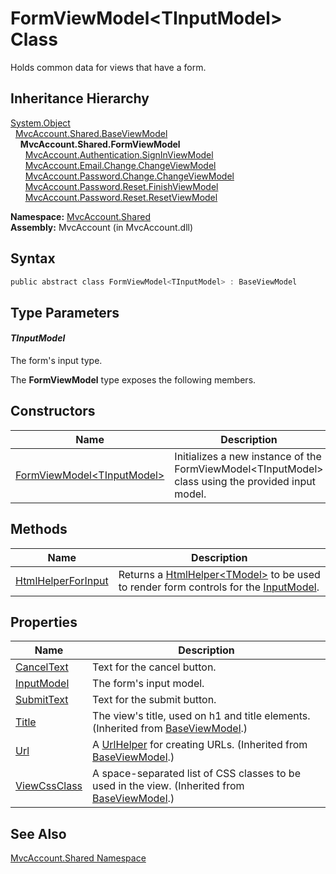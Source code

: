 FormViewModel&lt;TInputModel> Class
===================================
Holds common data for views that have a form.


Inheritance Hierarchy
---------------------
[System.Object][1]  
  [MvcAccount.Shared.BaseViewModel][2]  
    **MvcAccount.Shared.FormViewModel<TInputModel>**  
      [MvcAccount.Authentication.SignInViewModel][3]  
      [MvcAccount.Email.Change.ChangeViewModel][4]  
      [MvcAccount.Password.Change.ChangeViewModel][5]  
      [MvcAccount.Password.Reset.FinishViewModel][6]  
      [MvcAccount.Password.Reset.ResetViewModel][7]  

**Namespace:** [MvcAccount.Shared][8]  
**Assembly:** MvcAccount (in MvcAccount.dll)

Syntax
------

```csharp
public abstract class FormViewModel<TInputModel> : BaseViewModel
```


Type Parameters
---------------

#### *TInputModel*
The form's input type.

The **FormViewModel<TInputModel>** type exposes the following members.


Constructors
------------

Name                               | Description                                                                                           
---------------------------------- | ----------------------------------------------------------------------------------------------------- 
[FormViewModel&lt;TInputModel>][9] | Initializes a new instance of the FormViewModel&lt;TInputModel> class using the provided input model. 


Methods
-------

Name                     | Description                                                                                        
------------------------ | -------------------------------------------------------------------------------------------------- 
[HtmlHelperForInput][10] | Returns a [HtmlHelper&lt;TModel>][11] to be used to render form controls for the [InputModel][12]. 


Properties
----------

Name               | Description                                                                                        
------------------ | -------------------------------------------------------------------------------------------------- 
[CancelText][13]   | Text for the cancel button.                                                                        
[InputModel][12]   | The form's input model.                                                                            
[SubmitText][14]   | Text for the submit button.                                                                        
[Title][15]        | The view's title, used on h1 and title elements. (Inherited from [BaseViewModel][2].)              
[Url][16]          | A [UrlHelper][17] for creating URLs. (Inherited from [BaseViewModel][2].)                          
[ViewCssClass][18] | A space-separated list of CSS classes to be used in the view. (Inherited from [BaseViewModel][2].) 


See Also
--------
[MvcAccount.Shared Namespace][8]  

[1]: http://msdn.microsoft.com/en-us/library/e5kfa45b
[2]: ../BaseViewModel/README.md
[3]: ../../MvcAccount.Authentication/SignInViewModel/README.md
[4]: ../../MvcAccount.Email.Change/ChangeViewModel/README.md
[5]: ../../MvcAccount.Password.Change/ChangeViewModel/README.md
[6]: ../../MvcAccount.Password.Reset/FinishViewModel/README.md
[7]: ../../MvcAccount.Password.Reset/ResetViewModel/README.md
[8]: ../README.md
[9]: _ctor.md
[10]: HtmlHelperForInput.md
[11]: http://msdn.microsoft.com/en-us/library/dd492619
[12]: InputModel.md
[13]: CancelText.md
[14]: SubmitText.md
[15]: ../BaseViewModel/Title.md
[16]: ../BaseViewModel/Url.md
[17]: http://msdn.microsoft.com/en-us/library/dd492578
[18]: ../BaseViewModel/ViewCssClass.md